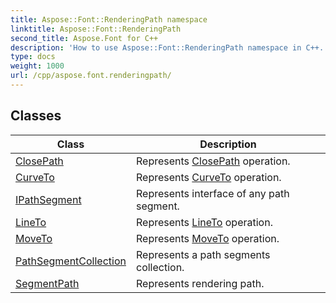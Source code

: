 ```yaml
---
title: Aspose::Font::RenderingPath namespace
linktitle: Aspose::Font::RenderingPath
second_title: Aspose.Font for C++
description: 'How to use Aspose::Font::RenderingPath namespace in C++.'
type: docs
weight: 1000
url: /cpp/aspose.font.renderingpath/
---
```




## Classes

| Class | Description |
| --- | --- |
| [ClosePath](./closepath/) | Represents [ClosePath](./closepath/) operation. |
| [CurveTo](./curveto/) | Represents [CurveTo](./curveto/) operation. |
| [IPathSegment](./ipathsegment/) | Represents interface of any path segment. |
| [LineTo](./lineto/) | Represents [LineTo](./lineto/) operation. |
| [MoveTo](./moveto/) | Represents [MoveTo](./moveto/) operation. |
| [PathSegmentCollection](./pathsegmentcollection/) | Represents a path segments collection. |
| [SegmentPath](./segmentpath/) | Represents rendering path. |
